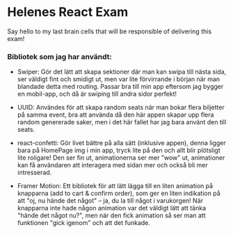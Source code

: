 # Helenes React Exam

Say hello to my last brain cells that will be responsible of delivering this exam!

### Bibliotek som jag har användt:

-   Swiper: Gör det lätt att skapa sektioner där man kan swipa till nästa sida, ser väldigt fint och smidigt ut, men var lite förvirrande i början när man blandade detta med routing. Passar bra till min app eftersom jag bygger en mobil-app, och då är swiping till andra sidor perfekt!

-   UUID: Användes för att skapa random seats när man bokar flera biljetter på samma event, bra att använda då den här appen skapar upp flera random genererade saker, men i det här fallet har jag bara använt den till seats.

-   react-confetti: Gör livet bättre på alla sätt (inklusive appen), denna ligger bara på HomePage img i min app, tryck lite på den och allt blir plötsligt lite roligare! Den ser fin ut, animationerna ser mer "wow" ut, animationer kan få användaren att interagera med sidan mer och också bli mer intresserad.

-   Framer Motion: Ett bibliotek för att lätt lägga till en liten animation på knapparna (add to cart & confirm order), som ger en liten indikation på att "oj, nu hände det något" – ja, du la till något i varukorgen! När knapparna inte hade någon animation var det väldigt lätt att tänka "hände det något nu?", men när den fick animation så ser man att funktionen "gick igenom" och att det funkade.
